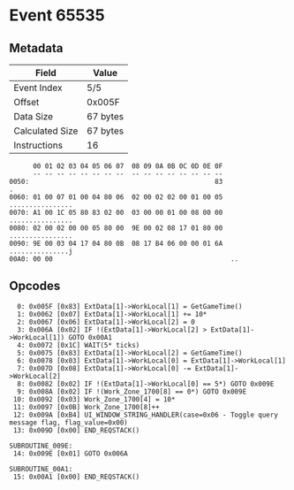 # Event 65535

## Metadata

| Field           | Value    |
|-----------------|----------|
| Event Index     | 5/5      |
| Offset          | 0x005F   |
| Data Size       | 67 bytes |
| Calculated Size | 67 bytes |
| Instructions    | 16       |

```
      00 01 02 03 04 05 06 07  08 09 0A 0B 0C 0D 0E 0F
      -- -- -- -- -- -- -- --  -- -- -- -- -- -- -- --
0050:                                               83                 .
0060: 01 00 07 01 00 04 80 06  02 00 02 02 00 01 00 05  ................
0070: A1 00 1C 05 80 83 02 00  03 00 00 01 00 08 00 00  ................
0080: 02 00 02 00 00 05 80 00  9E 00 02 08 17 01 80 00  ................
0090: 9E 00 03 04 17 04 80 0B  08 17 B4 06 00 00 01 6A  ...............j
00A0: 00 00                                             ..              
```

## Opcodes

```
  0: 0x005F [0x83] ExtData[1]->WorkLocal[1] = GetGameTime()
  1: 0x0062 [0x07] ExtData[1]->WorkLocal[1] += 10*
  2: 0x0067 [0x06] ExtData[1]->WorkLocal[2] = 0
  3: 0x006A [0x02] IF !(ExtData[1]->WorkLocal[2] > ExtData[1]->WorkLocal[1]) GOTO 0x00A1
  4: 0x0072 [0x1C] WAIT(5* ticks)
  5: 0x0075 [0x83] ExtData[1]->WorkLocal[2] = GetGameTime()
  6: 0x0078 [0x03] ExtData[1]->WorkLocal[0] = ExtData[1]->WorkLocal[1]
  7: 0x007D [0x08] ExtData[1]->WorkLocal[0] -= ExtData[1]->WorkLocal[2]
  8: 0x0082 [0x02] IF !(ExtData[1]->WorkLocal[0] == 5*) GOTO 0x009E
  9: 0x008A [0x02] IF !(Work_Zone_1700[8] == 0*) GOTO 0x009E
 10: 0x0092 [0x03] Work_Zone_1700[4] = 10*
 11: 0x0097 [0x0B] Work_Zone_1700[8]++
 12: 0x009A [0xB4] UI_WINDOW_STRING_HANDLER(case=0x06 - Toggle query message flag, flag_value=0x00)
 13: 0x009D [0x00] END_REQSTACK()

SUBROUTINE_009E:
 14: 0x009E [0x01] GOTO 0x006A

SUBROUTINE_00A1:
 15: 0x00A1 [0x00] END_REQSTACK()
```
